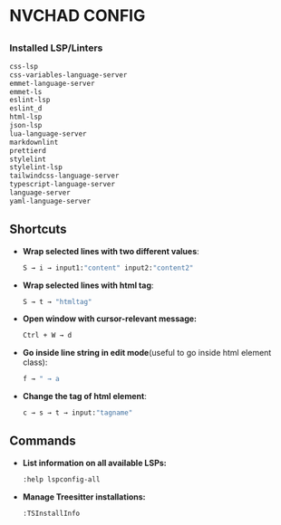 # NVCHAD CONFIG

##

### Installed LSP/Linters

```bash
css-lsp
css-variables-language-server
emmet-language-server
emmet-ls
eslint-lsp
eslint_d
html-lsp
json-lsp
lua-language-server
markdownlint
prettierd
stylelint
stylelint-lsp
tailwindcss-language-server
typescript-language-server
language-server
yaml-language-server
```

## Shortcuts

- **Wrap selected lines with two different values**:

  ```bash
  S → i → input1:"content" input2:"content2"
  ```

- **Wrap selected lines with html tag**:

  ```bash
  S → t → "htmltag"
  ```

- **Open window with cursor-relevant message:**

  ```bash
  Ctrl + W → d
  ```

- **Go inside line string in edit mode**(useful to go inside html element class):

  ```bash
  f → " → a
  ```

- **Change the tag of html element**:

  ```bash
  c → s → t → input:"tagname"
  ```

## Commands

- **List information on all available LSPs:**

  ```bash
  :help lspconfig-all
  ```

- **Manage Treesitter installations:**

  ```bash
  :TSInstallInfo
  ```
